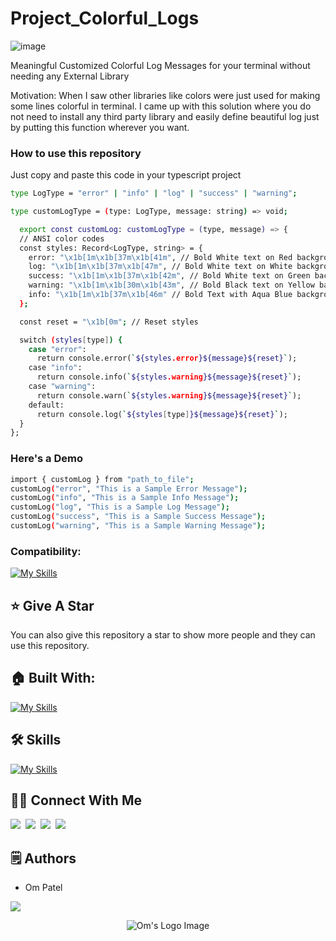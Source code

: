 # Project_Colorful_Logs

![image](https://github.com/user-attachments/assets/00f90012-be67-4d73-b172-46f55c37f226)

Meaningful Customized Colorful Log Messages for your terminal without needing any External Library

Motivation: When I saw other libraries like colors were just used for making some lines colorful in terminal.
I came up with this solution where you do not need to install any third party library and easily define beautiful 
log just by putting this function wherever you want.

### How to use this repository
Just copy and paste this code in your typescript project
```bash
type LogType = "error" | "info" | "log" | "success" | "warning";

type customLogType = (type: LogType, message: string) => void;

  export const customLog: customLogType = (type, message) => {
  // ANSI color codes
  const styles: Record<LogType, string> = {
    error: "\x1b[1m\x1b[37m\x1b[41m", // Bold White text on Red background
    log: "\x1b[1m\x1b[37m\x1b[47m", // Bold White text on White background
    success: "\x1b[1m\x1b[37m\x1b[42m", // Bold White text on Green background
    warning: "\x1b[1m\x1b[30m\x1b[43m", // Bold Black text on Yellow background
    info: "\x1b[1m\x1b[37m\x1b[46m" // Bold Text with Aqua Blue background
  };

  const reset = "\x1b[0m"; // Reset styles

  switch (styles[type]) {
    case "error":
      return console.error(`${styles.error}${message}${reset}`);
    case "info":
      return console.info(`${styles.warning}${message}${reset}`);
    case "warning":
      return console.warn(`${styles.warning}${message}${reset}`);
    default:
      return console.log(`${styles[type]}${message}${reset}`);
  }
};
```

### Here's a Demo
```bash
import { customLog } from "path_to_file";
customLog("error", "This is a Sample Error Message");
customLog("info", "This is a Sample Info Message");
customLog("log", "This is a Sample Log Message");
customLog("success", "This is a Sample Success Message");
customLog("warning", "This is a Sample Warning Message");
```

### Compatibility:
[![My Skills](https://skillicons.dev/icons?i=js,ts)](https://skillicons.dev)

## :star: Give A Star

You can also give this repository a star to show more people and they can use this repository.

## 🏠 Built With:

[![My Skills](https://skillicons.dev/icons?i=ts,bun,vscode,arch,linux)](https://skillicons.dev)

## 🛠 Skills

[![My Skills](https://skillicons.dev/icons?i=git,github)](https://skillicons.dev)


## 🙋‍♂️ Connect With Me

[<img src="https://skillicons.dev/icons?i=github" />](https://github.com/omunite215)&nbsp;
[<img src="https://skillicons.dev/icons?i=linkedin" />](https://www.linkedin.com/in/om-patel-401068143/)&nbsp;
[<img src="https://skillicons.dev/icons?i=instagram" />](https://www.instagram.com/_21omp/)&nbsp;
[<img src="https://skillicons.dev/icons?i=devto" />](https://portfolio-jade-gamma-13.vercel.app/)


## 🗒️ Authors
- Om Patel

<p align="left">
  <a href="https://skillicons.dev">
    <a href="https://github.com/omunite215">
      <img src="https://skillicons.dev/icons?i=github" />
    </a>
  </a>
</p>

<p align="center">
  <img src="https://github.com/user-attachments/assets/c1599499-a256-4900-a3d8-25d20dc7f5ae" alt="Om's Logo Image"/>
</p>
